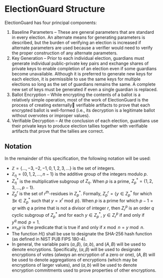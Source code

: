 # ElectionGuard Structure

ElectionGuard has four principal components:

1. Baseline Parameters – These are general parameters that are standard in every election. An alternate means for generating parameters is described, but the burden of verifying an election is increased if alternate parameters are used because a verifier would need to verify the proper construction of any alternate parameters.
2. Key Generation – Prior to each individual election, guardians must generate individual public-private key pairs and exchange shares of private keys to enable completion of an election even if some guardians become unavailable. Although it is preferred to generate new keys for each election, it is permissible to use the same keys for multiple elections so long as the set of guardians remains the same. A complete new set of keys must be generated if even a single guardian is replaced.
3. Ballot Encryption – While encrypting the contents of a ballot is a relatively simple operation, most of the work of ElectionGuard is the process of creating externally verifiable artifacts to prove that each encrypted ballot is well-formed (i.e., its decryption is a legitimate ballot without overvotes or improper values).
4. Verifiable Decryption – At the conclusion of each election, guardians use their private keys to produce election tallies together with verifiable artifacts that prove that the tallies are correct.

## Notation

In the remainder of this specification, the following notation will be used:

* $ℤ = \{\dots , −3, −2, −1, 0, 1, 2, 3, \dots\}$ is the set of integers.
* $ℤ_\eta = \{0, 1, 2, \dots , n − 1\}$ is the additive group of the integers modulo $p$.
* $Z_\eta^*$ is the multiplicative subgroup of $Z_\eta$. When $p$ is a prime, $Z_p^* = \{1,2,3, \dots, p-1\}$.
* $Z_p^r$ is the set of $r^{th}$-residues in $Z_p^*$. Formally, $Z_p^r = \{ y \in Z_p^*$ for which $\exists x \in Z_p^*$ such that $y=x^r\bmod p \}$. When $p$ is a prime for which $p-1=qr$ with $q$ a prime that is not a divisor of integer $r$, then $Z_r^p$ is an order $q$ cyclic subgroup of $Z_p^*$ and for each $y\in Z_p^*$, $y\in Z_r^p$ if and only if $y^q \bmod p = 1$.
* $x\equiv_n y$ is the predicate that is true if and only if $x \bmod n = y \bmod n$.
* The function $H()$ shall be use to designate the SHA-256 hash function (as defined in NIST PUB FIPS 180-4).
* In general, the variable pairs $(\alpha, \beta)$, $(a, b)$, and $(A,B)$ will be used to denote encryptions. Specifically, $(\alpha,\beta)$ will be used to designate encryptions of votes (*always* an encryption of a zero or one), $(A,B)$ will be used to denote aggregations of encryptions (which may be encryptions of larger values), and $(a,b)$ will be used to denote encryption commitments used to prove properties of other encryptions.
